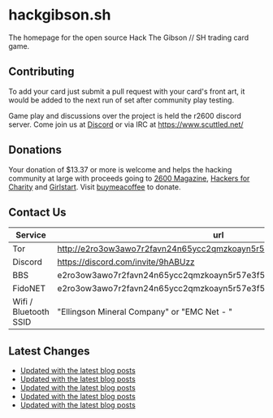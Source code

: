 # hackgibson.sh
The homepage for the open source Hack The Gibson // SH trading card game.


## Contributing

To add your card just submit a pull request with your card's front art, it would be added to the next run of set after community play testing.

Game play and discussions over the project is held the r2600 discord server. Come join us at [Discord](https://discord.com/invite/9hABUzz) or via IRC at https://www.scuttled.net/


## Donations

Your donation of $13.37 or more is welcome and helps the hacking community at large with proceeds going to [2600 Magazine](https://2600.com/), [Hackers for Charity](https://hackersforcharity.org) and [Girlstart](https://girlstart.org).  Visit [buymeacoffee](https://www.buymeacoffee.com/hackgibson.sh) to donate.


## Contact Us

Service | url
-|-
Tor | http://e2ro3ow3awo7r2favn24n65ycc2qmzkoayn5r57e3f56nvjwdcgg32ad.onion
Discord | https://discord.com/invite/9hABUzz
BBS | e2ro3ow3awo7r2favn24n65ycc2qmzkoayn5r57e3f56nvjwdcgg32ad.onion:23
FidoNET | e2ro3ow3awo7r2favn24n65ycc2qmzkoayn5r57e3f56nvjwdcgg32ad.onion:24554
Wifi / Bluetooth SSID | "Ellingson Mineral Company" or "EMC Net - <fidonet address>"

## Latest Changes
<!-- BLOG-POST-LIST:START -->
- [Updated with the latest blog posts](https://github.com/DFW2600/hackgibson.sh/commit/bc715db3f015317cd6891e96e49bdd8b099cbbb1)
- [Updated with the latest blog posts](https://github.com/DFW2600/hackgibson.sh/commit/30d21a722f71f63f3e85f9157738eddb40fced21)
- [Updated with the latest blog posts](https://github.com/DFW2600/hackgibson.sh/commit/5b44c3576ab9e55102428a5d39c51a0792918c60)
- [Updated with the latest blog posts](https://github.com/DFW2600/hackgibson.sh/commit/2436efe05a559e112daab76b45a1542e097c0e5d)
- [Updated with the latest blog posts](https://github.com/DFW2600/hackgibson.sh/commit/3e85387e0ac10b63730de1a49c9408066714d4d4)
<!-- BLOG-POST-LIST:END -->
